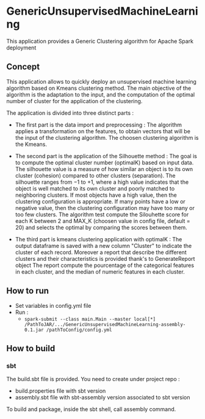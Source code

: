 # GenericUnsupervisedMachineLearning
This application provides a Generic Clustering algorithm for Apache Spark deployment

## Concept 
This application allows to quickly deploy an unsupervised machine learning algorithm based on Kmeans clustering method. 
The main objective of the algorithm is the adaptation to the input, and the computation of the optimal number of cluster for the application of the clustering. 

The application is divided into three distinct parts :

- The first part is the data import and preprocessing :
The algorithm applies a transformation on the features, to obtain vectors that will be the input of the clustering algorithm.
The choosen clustering algorithm is the Kmeans.

- The second part is the application of the Silhouette method : 
The goal is to compute the optimal cluster number (optimalK) based on input data. The silhouette value is a measure of how similar an object is to its own cluster (cohesion) compared to other clusters (separation). The silhouette ranges from −1 to +1, where a high value indicates that the object is well matched to its own cluster and poorly matched to neighboring clusters. If most objects have a high value, then the clustering configuration is appropriate. If many points have a low or negative value, then the clustering configuration may have too many or too few clusters.
The algorithm test compute the Silouhette score for each K between 2 and MAX_K (choosen value in config file, default = 20) and selects the optimal by comparing the scores between them. 

- The third part is kmeans clustering application with optimalK : 
The output dataframe is saved with a new column "Cluster" to indicate the cluster of each record.
Moreover a report that describe the different clusters and their characteristics is provided thank's to GenerateReport object
The report compute the pourcentage of the categorical features in each cluster, and the median of numeric features in each cluster.

## How to run 
- Set variables in config.yml file
- Run :
	- `spark-submit --class main.Main --master local[*] /PathToJAR/.../GenericUnsupervisedMachineLearning-assembly-0.1.jar /pathToConfig/config.yml` 
  
 
## How to build 
### sbt 
The build.sbt file is provided. 
You need to create under project repo : 
- build.properties file with sbt version
- assembly.sbt file with sbt-assembly version associated to sbt version 

To build and package, inside the sbt shell, call assembly command. 

  
